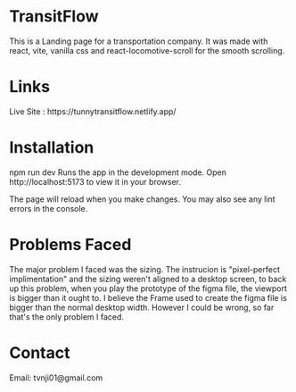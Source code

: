<h1>TransitFlow</h1>
This is a Landing page for a transportation company. It was made with react, vite, vanilla css and react-locomotive-scroll for the smooth scrolling.

<h1>Links</h1>
Live Site : https://tunnytransitflow.netlify.app/

<h1>Installation</h1>
npm run dev
Runs the app in the development mode.
Open http://localhost:5173 to view it in your browser.

The page will reload when you make changes.
You may also see any lint errors in the console.

<h1>Problems Faced</h1>
The major problem I faced was the sizing. The instrucion is "pixel-perfect implimentation" and the sizing weren't aligned to a desktop screen, to back up this problem, when you play the prototype of the figma file, the viewport is bigger than it ought to. I believe the Frame used to create the figma file is bigger than the normal desktop width. However I could be wrong, so far that's the only problem I faced.

<h1>Contact</h1>
Email: tvnji01@gmail.com
